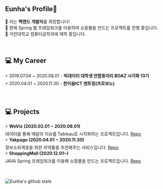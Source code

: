 Eunha's Profile🤪   
------------------------------------------  
🌱 저는 **백엔드 개발자**를 희망합니다!    
🌱 현재 Spring 웹 프레임워크를 이용하여 쇼핑몰을 만드는 프로젝트를 진행 중입니다.  
🌱 가천대학교 컴퓨터공학과에 재학 중입니다.  
<br><br>

💻 My Career  
------------------  
⚡ 2019.07.04 ~ 2020.08.01 - **빅데이터 대학생 연합동아리 BOAZ 시각화 13기**  
⚡ 2020.04.01 ~ 2020.11.30 - **한이음ICT 멘토링(프로보노)**  
<br><br>  

💻 Projects 
------------------  
⚡ **WeViz (2020.02.01 ~ 2020.08.01)**  
    데이터를 통해 매달의 이슈를 Tableau로 시각화하는 프로젝트입니다. [Repo](https://github.com/EunhaKyeong/BOAZ)  
⚡ **Yakpago (2020.04.01 ~ 2020.11.30)**  
    정보소외계층을 위한 의약품을 추천해주는 서비스입니다. [Repo](https://github.com/EunhaKyeong/Yakpago)  
⚡ **ShoppingMall (2020.12.01~)**  
    JAVA Spring 프레임워크를 이용해 쇼핑몰을 만드는 프로젝트입니다. [Repo](https://github.com/EunhaKyeong/ShoppingMall)  
<br><br>

![Eunha's github stats](https://github-readme-stats.vercel.app/api?username=EunhaKyeong&show_icons=true&theme=gruvbox)

<!--
**EunhaKyeong/EunhaKyeong** is a ✨ _special_ ✨ repository because its `README.md` (this file) appears on your GitHub profile.

Here are some ideas to get you started:

- 🔭 I’m currently working on ...
- 🌱 I’m currently learning ...
- 👯 I’m looking to collaborate on ...
- 🤔 I’m looking for help with ...
- 💬 Ask me about ...
- 📫 How to reach me: ...
- 😄 Pronouns: ...
- ⚡ Fun fact: ...
-->

